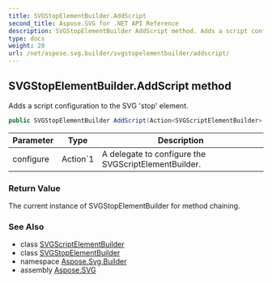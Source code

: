 ```yaml
---
title: SVGStopElementBuilder.AddScript
second_title: Aspose.SVG for .NET API Reference
description: SVGStopElementBuilder AddScript method. Adds a script configuration to the SVG stop element
type: docs
weight: 20
url: /net/aspose.svg.builder/svgstopelementbuilder/addscript/
---
```

## SVGStopElementBuilder.AddScript method

Adds a script configuration to the SVG 'stop' element.

```csharp
public SVGStopElementBuilder AddScript(Action<SVGScriptElementBuilder> configure)
```

| Parameter | Type | Description |
| --- | --- | --- |
| configure | Action`1 | A delegate to configure the SVGScriptElementBuilder. |

### Return Value

The current instance of SVGStopElementBuilder for method chaining.

### See Also

* class [SVGScriptElementBuilder](../../svgscriptelementbuilder/)
* class [SVGStopElementBuilder](../)
* namespace [Aspose.Svg.Builder](../../../aspose.svg.builder/)
* assembly [Aspose.SVG](../../../)
